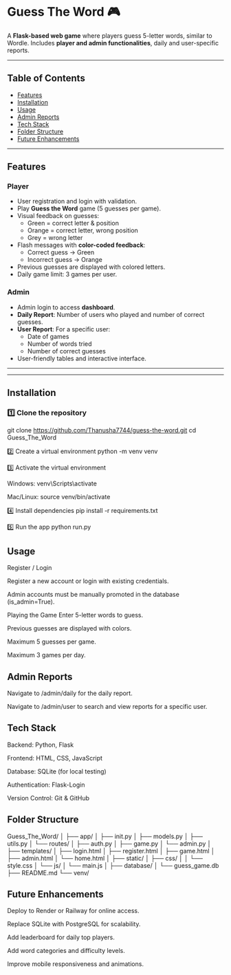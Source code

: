 # Guess The Word 🎮

A **Flask-based web game** where players guess 5-letter words, similar to Wordle. Includes **player and admin functionalities**, daily and user-specific reports.

---

## Table of Contents

- [Features](#features)  
- [Installation](#installation)  
- [Usage](#usage)  
- [Admin Reports](#admin-reports)  
- [Tech Stack](#tech-stack)  
- [Folder Structure](#folder-structure)  
- [Future Enhancements](#future-enhancements)  

---

## Features

### Player
- User registration and login with validation.
- Play **Guess the Word** game (5 guesses per game).  
- Visual feedback on guesses:
  - Green = correct letter & position  
  - Orange = correct letter, wrong position  
  - Grey = wrong letter
- Flash messages with **color-coded feedback**:
  - Correct guess → Green  
  - Incorrect guess → Orange
- Previous guesses are displayed with colored letters.
- Daily game limit: 3 games per user.

### Admin
- Admin login to access **dashboard**.
- **Daily Report**: Number of users who played and number of correct guesses.  
- **User Report**: For a specific user:
  - Date of games  
  - Number of words tried  
  - Number of correct guesses
- User-friendly tables and interactive interface.

---

---

## Installation

### 1️⃣ Clone the repository


git clone <https://github.com/Thanusha7744/guess-the-word.git>
cd Guess_The_Word

2️⃣ Create a virtual environment
python -m venv venv

3️⃣ Activate the virtual environment

Windows:
venv\Scripts\activate

Mac/Linux:
source venv/bin/activate

4️⃣ Install dependencies
pip install -r requirements.txt

5️⃣ Run the app
python run.py

## Usage
Register / Login

Register a new account or login with existing credentials.

Admin accounts must be manually promoted in the database (is_admin=True).

Playing the Game
Enter 5-letter words to guess.

Previous guesses are displayed with colors.

Maximum 5 guesses per game.

Maximum 3 games per day.

## Admin Reports
Navigate to /admin/daily for the daily report.

Navigate to /admin/user to search and view reports for a specific user.

## Tech Stack
Backend: Python, Flask

Frontend: HTML, CSS, JavaScript

Database: SQLite (for local testing)

Authentication: Flask-Login

Version Control: Git & GitHub

## Folder Structure

Guess_The_Word/
│
├── app/
│   ├── init.py
│   ├── models.py
│   ├── utils.py
│   └── routes/
│       ├── auth.py
│       ├── game.py
│       └── admin.py
│
├── templates/
│   ├── login.html
│   ├── register.html
│   ├── game.html
│   ├── admin.html
│   └── home.html
│
├── static/
│   ├── css/
│   │   └── style.css
│   └── js/
│       └── main.js
│
├── database/
│   └── guess_game.db
├── README.md
└── venv/

## Future Enhancements
Deploy to Render or Railway for online access.

Replace SQLite with PostgreSQL for scalability.

Add leaderboard for daily top players.

Add word categories and difficulty levels.

Improve mobile responsiveness and animations.